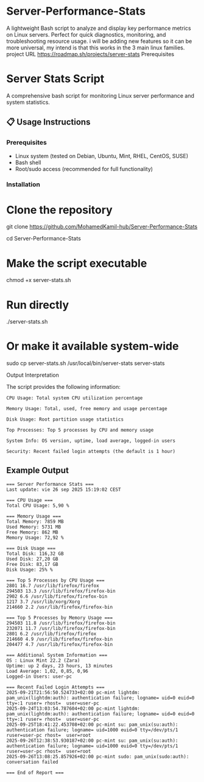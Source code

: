 # Server-Performance-Stats

A lightweight Bash script to analyze and display key performance metrics on Linux servers. Perfect for quick diagnostics, monitoring, and troubleshooting resource usage.
i will be adding new features so it can be more universal, my intend is that this works in the 3 main linux families.
project URL https://roadmap.sh/projects/server-stats
Prerequisites

# Server Stats Script

A comprehensive bash script for monitoring Linux server performance and system statistics.

## 📋 Usage Instructions

### Prerequisites
- Linux system (tested on Debian, Ubuntu, Mint, RHEL, CentOS, SUSE)
- Bash shell
- Root/sudo access (recommended for full functionality)

### Installation


# Clone the repository
git clone https://github.com/MohamedKamil-hub/Server-Performance-Stats


cd Server-Performance-Stats

# Make the script executable
chmod +x server-stats.sh
# Run directly
./server-stats.sh

# Or make it available system-wide
sudo cp server-stats.sh /usr/local/bin/server-stats
server-stats

Output Interpretation

The script provides the following information:

    CPU Usage: Total system CPU utilization percentage

    Memory Usage: Total, used, free memory and usage percentage

    Disk Usage: Root partition usage statistics

    Top Processes: Top 5 processes by CPU and memory usage

    System Info: OS version, uptime, load average, logged-in users

    Security: Recent failed login attempts (the default is 1 hour) 


## Example Output

```plaintext
=== Server Performance Stats ===
Last update: vie 26 sep 2025 15:19:02 CEST

=== CPU Usage ===
Total CPU Usage: 5,90 %

=== Memory Usage ===
Total Memory: 7859 MB
Used Memory: 5731 MB  
Free Memory: 862 MB
Memory Usage: 72,92 %

=== Disk Usage ===
Total Disk: 116,32 GB
Used Disk: 27,20 GB
Free Disk: 83,17 GB
Disk Usage: 25% %

=== Top 5 Processes by CPU Usage ===
2801 16.7 /usr/lib/firefox/firefox
294503 13.3 /usr/lib/firefox/firefox-bin
2902 6.6 /usr/lib/firefox/firefox-bin
1217 3.7 /usr/lib/xorg/Xorg
214660 2.2 /usr/lib/firefox/firefox-bin

=== Top 5 Processes by Memory Usage ===
294503 11.8 /usr/lib/firefox/firefox-bin
232071 11.7 /usr/lib/firefox/firefox-bin
2801 6.2 /usr/lib/firefox/firefox
214660 4.9 /usr/lib/firefox/firefox-bin
204477 4.7 /usr/lib/firefox/firefox-bin

=== Additional System Information ===
OS : Linux Mint 22.2 (Zara)
Uptime: up 2 days, 23 hours, 13 minutes
Load Average: 1,02, 0,85, 0,96
Logged-in Users: user-pc 

=== Recent Failed Login Attempts ===
2025-09-21T21:56:50.524733+02:00 pc-mint lightdm: pam_unix(lightdm:auth): authentication failure; logname= uid=0 euid=0 tty=:1 ruser= rhost=  user=user-pc
2025-09-24T13:03:54.787604+02:00 pc-mint lightdm: pam_unix(lightdm:auth): authentication failure; logname= uid=0 euid=0 tty=:1 ruser= rhost=  user=user-pc
2025-09-25T18:41:22.453708+02:00 pc-mint su: pam_unix(su:auth): authentication failure; logname= uid=1000 euid=0 tty=/dev/pts/1 ruser=user-pc rhost=  user=root
2025-09-26T12:38:53.930187+02:00 pc-mint su: pam_unix(su:auth): authentication failure; logname= uid=1000 euid=0 tty=/dev/pts/1 ruser=user-pc rhost=  user=root
2025-09-26T13:08:25.857926+02:00 pc-mint sudo: pam_unix(sudo:auth): conversation failed

=== End of Report ===
```
